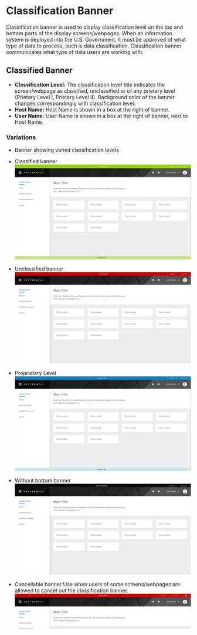 # Classification Banner

Classification banner is used to display classification level on the top and bottom parts of the display screens/webpages. When an information system is deployed into the U.S. Government, it must be approved of what type of data to process, such is data classification. Classification banner communicates what type of data users are working with. 

## Classified Banner
<!-- ![Title of Image](img/image-name-goes-here.jpg) -->
* **Classification Level:** The classification level title indicates the screen/webpage as classified, unclassified or of any prietary level (Prietary Level I, Prietary Level II). Background color of the banner changes correspondingly with classification level.
* **Host Name:** Host Name is shown in a box at the right of banner.
* **User Name:** User Name is shown in a box at the right of banner, next to Host Name.

### Variations

* Banner showing varied classification levels
- Classified banner
![](img/green.png)

- Unclassified banner
![](img/red.png)

- Proprietary Level
![](img/blue.png)

* Without bottom banner
![](img/black.png)

* Cancellable banner
Use when users of some screens/webpages are allowed to cancel out the classification banner.
![](img/red_close.png)
